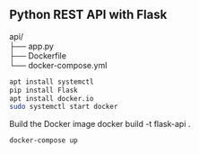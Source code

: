 ## Python REST API with Flask
api/\
├── app.py\
├── Dockerfile\
└── docker-compose.yml
```bash 
apt install systemctl
pip install Flask 
apt install docker.io
sudo systemctl start docker
```
Build the Docker image
docker build -t flask-api .
```bash 
docker-compose up
```
